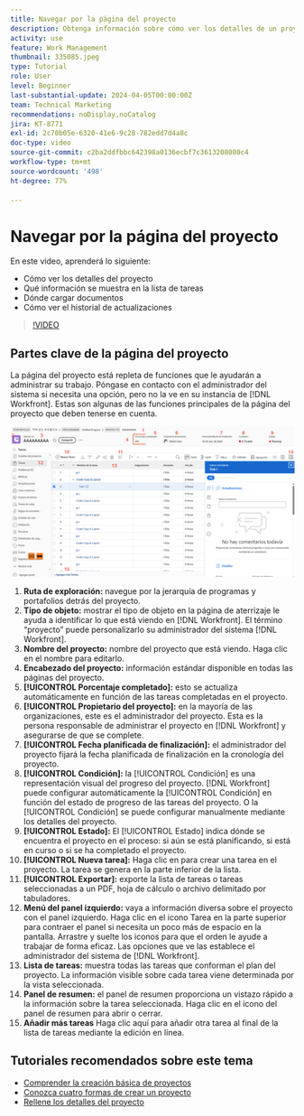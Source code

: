 ```yaml
---
title: Navegar por la página del proyecto
description: Obtenga información sobre cómo ver los detalles de un proyecto, qué información aparece en la lista de tareas, dónde cargar documentos y cómo ver el historial de actualizaciones en  [!DNL  Workfront].
activity: use
feature: Work Management
thumbnail: 335085.jpeg
type: Tutorial
role: User
level: Beginner
last-substantial-update: 2024-04-05T00:00:00Z
team: Technical Marketing
recommendations: noDisplay,noCatalog
jira: KT-8771
exl-id: 2c70b05e-6320-41e6-9c28-782edd7d4a8c
doc-type: video
source-git-commit: c2ba2ddfbbc642398a0136ecbf7c3613208080c4
workflow-type: tm+mt
source-wordcount: '498'
ht-degree: 77%

---
```


# Navegar por la página del proyecto

En este vídeo, aprenderá lo siguiente:

* Cómo ver los detalles del proyecto
* Qué información se muestra en la lista de tareas
* Dónde cargar documentos
* Cómo ver el historial de actualizaciones

>[!VIDEO](https://video.tv.adobe.com/v/335085/?quality=12&learn=on)

## Partes clave de la página del proyecto

La página del proyecto está repleta de funciones que le ayudarán a administrar su trabajo. Póngase en contacto con el administrador del sistema si necesita una opción, pero no la ve en su instancia de [!DNL Workfront]. Estas son algunas de las funciones principales de la página del proyecto que deben tenerse en cuenta.

![Captura de pantalla de la página del proyecto](assets/project-page-graphic-for-planner-v2.png)

1. **Ruta de exploración:** navegue por la jerarquía de programas y portafolios detrás del proyecto.
2. **Tipo de objeto:** mostrar el tipo de objeto en la página de aterrizaje le ayuda a identificar lo que está viendo en [!DNL Workfront]. El término “proyecto” puede personalizarlo su administrador del sistema [!DNL Workfront].
3. **Nombre del proyecto:** nombre del proyecto que está viendo. Haga clic en el nombre para editarlo.
4. **Encabezado del proyecto:** información estándar disponible en todas las páginas del proyecto.
5. **[!UICONTROL Porcentaje completado]:** esto se actualiza automáticamente en función de las tareas completadas en el proyecto.
6. **[!UICONTROL Propietario del proyecto]:** en la mayoría de las organizaciones, este es el administrador del proyecto. Esta es la persona responsable de administrar el proyecto en [!DNL Workfront] y asegurarse de que se complete.
7. **[!UICONTROL Fecha planificada de finalización]:** el administrador del proyecto fijará la fecha planificada de finalización en la cronología del proyecto.
8. **[!UICONTROL Condición]:** la [!UICONTROL Condición] es una representación visual del progreso del proyecto. [!DNL Workfront] puede configurar automáticamente la [!UICONTROL Condición] en función del estado de progreso de las tareas del proyecto. O la [!UICONTROL Condición] se puede configurar manualmente mediante los detalles del proyecto.
9. **[!UICONTROL Estado]:** El [!UICONTROL Estado] indica dónde se encuentra el proyecto en el proceso: si aún se está planificando, si está en curso o si se ha completado el proyecto.
10. **[!UICONTROL Nueva tarea]:** Haga clic en para crear una tarea en el proyecto. La tarea se genera en la parte inferior de la lista.
11. **[!UICONTROL Exportar]:** exporte la lista de tareas o tareas seleccionadas a un PDF, hoja de cálculo o archivo delimitado por tabuladores.
12. **Menú del panel izquierdo:** vaya a información diversa sobre el proyecto con el panel izquierdo. Haga clic en el icono Tarea en la parte superior para contraer el panel si necesita un poco más de espacio en la pantalla. Arrastre y suelte los iconos para que el orden le ayude a trabajar de forma eficaz. Las opciones que ve las establece el administrador del sistema de [!DNL Workfront].
13. **Lista de tareas:** muestra todas las tareas que conforman el plan del proyecto. La información visible sobre cada tarea viene determinada por la vista seleccionada.
14. **Panel de resumen:** el panel de resumen proporciona un vistazo rápido a la información sobre la tarea seleccionada. Haga clic en el icono del panel de resumen para abrir o cerrar.
15. **Añadir más tareas** Haga clic aquí para añadir otra tarea al final de la lista de tareas mediante la edición en línea.

## Tutoriales recomendados sobre este tema

* [Comprender la creación básica de proyectos](https://experienceleague.adobe.com/en/docs/workfront-learn/tutorials-workfront/manage-work/projects/understand-basic-project-creation)
* [Conozca cuatro formas de crear un proyecto](https://experienceleague.adobe.com/en/docs/workfront-learn/tutorials-workfront/manage-work/projects/understand-other-ways-to-create-projects)
* [Rellene los detalles del proyecto](https://experienceleague.adobe.com/en/docs/workfront-learn/tutorials-workfront/manage-work/projects/fill-in-the-project-details)

